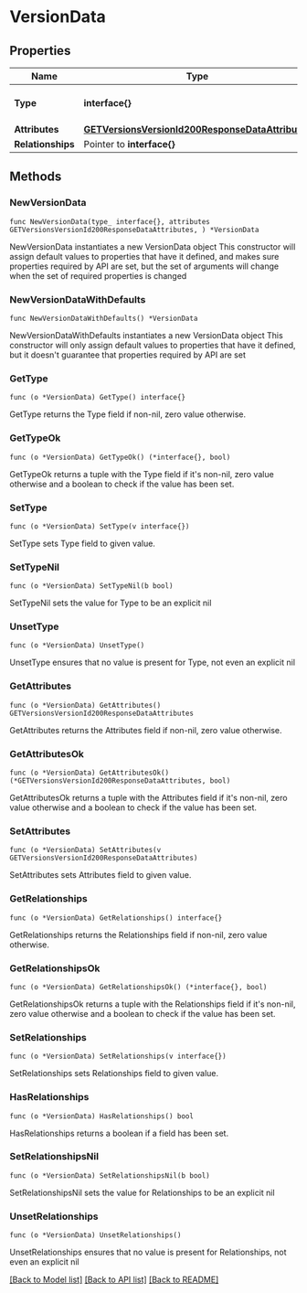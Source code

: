# VersionData

## Properties

Name | Type | Description | Notes
------------ | ------------- | ------------- | -------------
**Type** | **interface{}** | The resource&#39;s type | 
**Attributes** | [**GETVersionsVersionId200ResponseDataAttributes**](GETVersionsVersionId200ResponseDataAttributes.md) |  | 
**Relationships** | Pointer to **interface{}** |  | [optional] 

## Methods

### NewVersionData

`func NewVersionData(type_ interface{}, attributes GETVersionsVersionId200ResponseDataAttributes, ) *VersionData`

NewVersionData instantiates a new VersionData object
This constructor will assign default values to properties that have it defined,
and makes sure properties required by API are set, but the set of arguments
will change when the set of required properties is changed

### NewVersionDataWithDefaults

`func NewVersionDataWithDefaults() *VersionData`

NewVersionDataWithDefaults instantiates a new VersionData object
This constructor will only assign default values to properties that have it defined,
but it doesn't guarantee that properties required by API are set

### GetType

`func (o *VersionData) GetType() interface{}`

GetType returns the Type field if non-nil, zero value otherwise.

### GetTypeOk

`func (o *VersionData) GetTypeOk() (*interface{}, bool)`

GetTypeOk returns a tuple with the Type field if it's non-nil, zero value otherwise
and a boolean to check if the value has been set.

### SetType

`func (o *VersionData) SetType(v interface{})`

SetType sets Type field to given value.


### SetTypeNil

`func (o *VersionData) SetTypeNil(b bool)`

 SetTypeNil sets the value for Type to be an explicit nil

### UnsetType
`func (o *VersionData) UnsetType()`

UnsetType ensures that no value is present for Type, not even an explicit nil
### GetAttributes

`func (o *VersionData) GetAttributes() GETVersionsVersionId200ResponseDataAttributes`

GetAttributes returns the Attributes field if non-nil, zero value otherwise.

### GetAttributesOk

`func (o *VersionData) GetAttributesOk() (*GETVersionsVersionId200ResponseDataAttributes, bool)`

GetAttributesOk returns a tuple with the Attributes field if it's non-nil, zero value otherwise
and a boolean to check if the value has been set.

### SetAttributes

`func (o *VersionData) SetAttributes(v GETVersionsVersionId200ResponseDataAttributes)`

SetAttributes sets Attributes field to given value.


### GetRelationships

`func (o *VersionData) GetRelationships() interface{}`

GetRelationships returns the Relationships field if non-nil, zero value otherwise.

### GetRelationshipsOk

`func (o *VersionData) GetRelationshipsOk() (*interface{}, bool)`

GetRelationshipsOk returns a tuple with the Relationships field if it's non-nil, zero value otherwise
and a boolean to check if the value has been set.

### SetRelationships

`func (o *VersionData) SetRelationships(v interface{})`

SetRelationships sets Relationships field to given value.

### HasRelationships

`func (o *VersionData) HasRelationships() bool`

HasRelationships returns a boolean if a field has been set.

### SetRelationshipsNil

`func (o *VersionData) SetRelationshipsNil(b bool)`

 SetRelationshipsNil sets the value for Relationships to be an explicit nil

### UnsetRelationships
`func (o *VersionData) UnsetRelationships()`

UnsetRelationships ensures that no value is present for Relationships, not even an explicit nil

[[Back to Model list]](../README.md#documentation-for-models) [[Back to API list]](../README.md#documentation-for-api-endpoints) [[Back to README]](../README.md)


